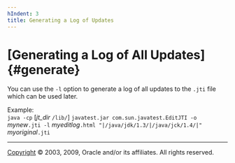 ```yaml
---
hIndent: 3
title: Generating a Log of Updates
---
```


# [Generating a Log of All Updates]{#generate}

You can use the `-l` option to generate a log of all updates to the `.jti` file which can be used
later.

Example:\
`java -cp` \[*jt_dir* `/lib/`\] `javatest.jar com.sun.javatest.EditJTI -o` *mynew*`.jti -l`
*myeditlog*`.html "|/java/jdk/1.3/|/java/jck/1.4/|"` *myoriginal*`.jti`

----------------------------------------------------------------------------------------------------

[Copyright](../copyright.html) © 2003, 2009, Oracle and/or its affiliates. All rights reserved.
